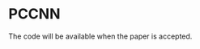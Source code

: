 # PCCNN

The code will be available when the paper <A novel probability confidence CNN model and its application in mechanical fault diagnosis> is accepted.
